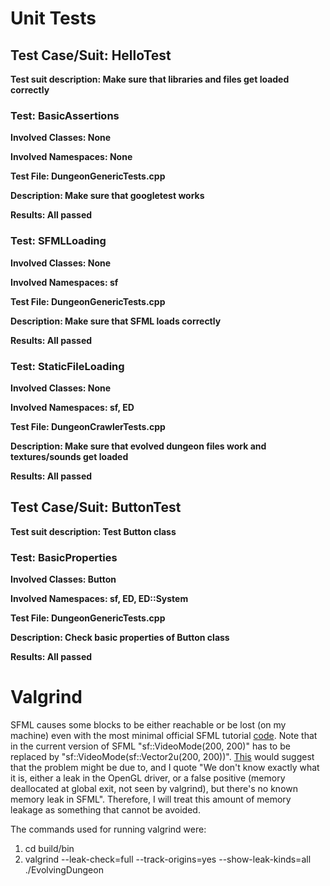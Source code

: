 # Unit Tests

## Test Case/Suit: HelloTest

**Test suit description: Make sure that libraries and files get loaded correctly**

### Test: BasicAssertions

**Involved Classes: None**

**Involved Namespaces: None**

**Test File: DungeonGenericTests.cpp**

**Description: Make sure that googletest works**

**Results: All passed**

### Test: SFMLLoading

**Involved Classes: None**

**Involved Namespaces: sf**

**Test File: DungeonGenericTests.cpp**

**Description: Make sure that SFML loads correctly**

**Results: All passed**

### Test: StaticFileLoading

**Involved Classes: None**

**Involved Namespaces: sf, ED**

**Test File: DungeonCrawlerTests.cpp**

**Description: Make sure that evolved dungeon files work and textures/sounds get loaded**

**Results: All passed**

## Test Case/Suit: ButtonTest

**Test suit description: Test Button class**

### Test: BasicProperties

**Involved Classes: Button**

**Involved Namespaces: sf, ED, ED::System**

**Test File: DungeonGenericTests.cpp**

**Description: Check basic properties of Button class**

**Results: All passed**

# Valgrind

SFML causes some blocks to be either reachable or be lost (on my machine) even with the most minimal official SFML tutorial [code](https://www.sfml-dev.org/tutorials/2.6/start-linux.php). Note that in the current version of SFML "sf::VideoMode(200, 200)" has to be replaced by "sf::VideoMode(sf::Vector2u(200, 200))". [This](https://github.com/SFML/SFML/issues/1673) would suggest that the problem might be due to, and I quote "We don't know exactly what it is, either a leak in the OpenGL driver, or a false positive (memory deallocated at global exit, not seen by valgrind), but there's no known memory leak in SFML". Therefore, I will treat this amount of memory leakage as something that cannot be avoided.

The commands used for running valgrind were:

1. cd build/bin
2. valgrind --leak-check=full --track-origins=yes --show-leak-kinds=all ./EvolvingDungeon
